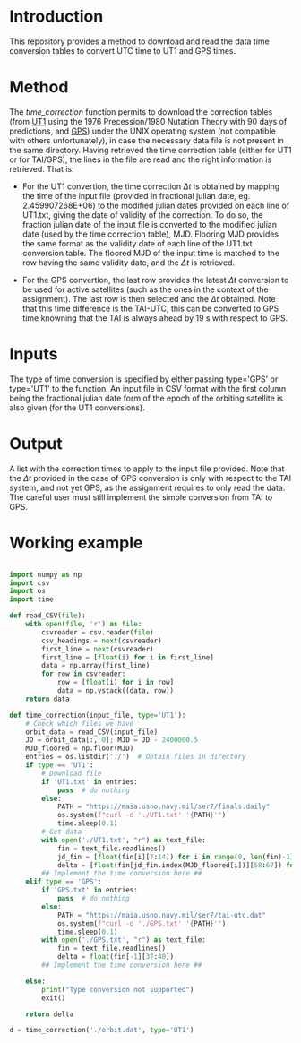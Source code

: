 # Introduction
This repository provides a method to download and read the data time conversion tables to convert UTC time to UT1 and GPS times.

# Method
The _time_correction_ function permits to download the correction tables (from [UT1](https://maia.usno.navy.mil/products/daily.htm) using the 1976 Precession/1980 Nutation Theory with 90 days of predictions, and [GPS](https://maia.usno.navy.mil/products/leap-second)) under the UNIX operating system (not compatible with others unfortunately), in case the necessary data file is not present in the same directory. Having retrieved the time correction table (either for UT1 or for TAI/GPS), the lines in the file are read and the right information is retrieved. That is:

* For the UT1 convertion, the time correction $\Delta t$ is obtained by mapping the time of the input file (provided in fractional julian date, eg. 2.459907268E+06) to the modified julian dates provided on each line of UT1.txt, giving the date of validity of the correction. To do so, the fraction julian date of the input file is converted to the modified julian date (used by the time correction table), MJD. Flooring MJD provides the same format as the validity date of each line of the UT1.txt conversion table. The floored MJD of the input time is matched to the row having the same validity date, and the $\Delta t$ is retrieved.

* For the GPS convertion, the last row provides the latest $\Delta t$ conversion to be used for active satellites (such as the ones in the context of the assignment). The last row is then selected and the $\Delta t$ obtained. Note that this time difference is the TAI-UTC, this can be converted to GPS time knowning that the TAI is always ahead by 19 s with respect to GPS.

# Inputs
The type of time conversion is specified by either passing type='GPS' or type='UT1' to the function. An input file in CSV format with the first column being the fractional julian date form of the epoch of the orbiting satellite is also given (for the UT1 conversions).

# Output
A list with the correction times to apply to the input file provided. Note that the $\Delta t$ provided in the case of GPS conversion is only with respect to the TAI system, and not yet GPS, as the assignment requires to only read the data. The careful user must still implement the simple conversion from TAI to GPS.

# Working example
``` Python

import numpy as np
import csv
import os
import time

def read_CSV(file):
    with open(file, 'r') as file:
        csvreader = csv.reader(file)
        csv_headings = next(csvreader)
        first_line = next(csvreader)
        first_line = [float(i) for i in first_line]
        data = np.array(first_line)
        for row in csvreader:
            row = [float(i) for i in row]
            data = np.vstack((data, row))
    return data

def time_correction(input_file, type='UT1'):
    # Check which files we have
    orbit_data = read_CSV(input_file)
    JD = orbit_data[:, 0]; MJD = JD - 2400000.5
    MJD_floored = np.floor(MJD)
    entries = os.listdir('./')  # Obtain files in directory
    if type == 'UT1':
        # Download file
        if 'UT1.txt' in entries:
            pass  # do nothing
        else:
            PATH = "https://maia.usno.navy.mil/ser7/finals.daily"
            os.system(f"curl -o './UT1.txt' '{PATH}'")
            time.sleep(0.1)
        # Get data
        with open('./UT1.txt', "r") as text_file:
            fin = text_file.readlines()
            jd_fin = [float(fin[i][7:14]) for i in range(0, len(fin)-1)]  # Not so efficient, investigate something different
            delta = [float(fin[jd_fin.index(MJD_floored[i])][58:67]) for i in range(0, len(MJD))]
        ## Implement the time conversion here ##
    elif type == 'GPS':
        if 'GPS.txt' in entries:
            pass  # do nothing
        else:
            PATH = "https://maia.usno.navy.mil/ser7/tai-utc.dat"
            os.system(f"curl -o './GPS.txt' '{PATH}'")
            time.sleep(0.1)
        with open('./GPS.txt', "r") as text_file:
            fin = text_file.readlines()
            delta = float(fin[-1][37:40])
        ## Implement the time conversion here ##

    else:
        print("Type conversion not supported")
        exit()

    return delta

d = time_correction('./orbit.dat', type='UT1')
```
